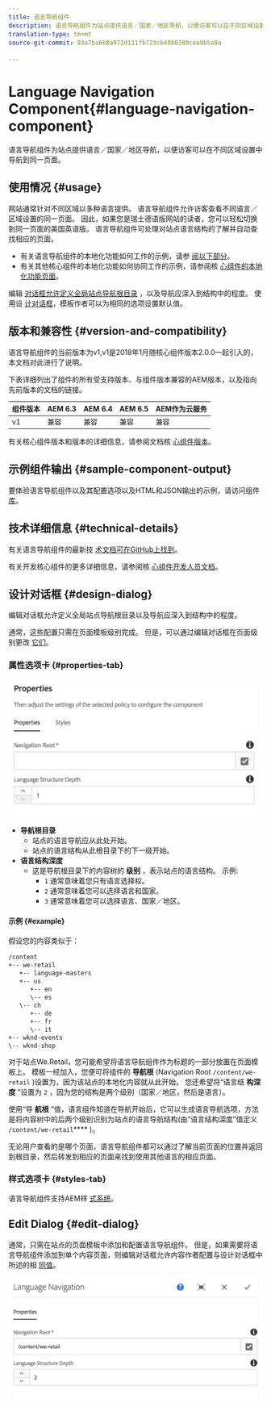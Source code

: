 ```yaml
---
title: 语言导航组件
description: 语言导航组件为站点提供语言／国家／地区导航，以便访客可以在不同区域设置中导航到同一页面。
translation-type: tm+mt
source-git-commit: 93a7ba6b8a972d111fb723cb40b0380cea9b5a9a

---
```



# Language Navigation Component{#language-navigation-component}

语言导航组件为站点提供语言／国家／地区导航，以便访客可以在不同区域设置中导航到同一页面。

## 使用情况 {#usage}

网站通常针对不同区域以多种语言提供。 语言导航组件允许访客查看不同语言／区域设置的同一页面。 因此，如果您是瑞士德语版网站的读者，您可以轻松切换到同一页面的美国英语版。 语言导航组件可处理对站点语言结构的了解并自动查找相应的页面。

* 有关语言导航组件的本地化功能如何工作的示例，请参 [阅以下部分](#example)。
* 有关其他核心组件的本地化功能如何协同工作的示例，请参阅核 [心组件的本地化功能页面](/help/get-started/localization.md)。

编辑 [对话框允许定义全局站点导航根目录](#edit-dialog) ，以及导航应深入到结构中的程度。 使用设 [计对话框](#design-dialog)，模板作者可以为相同的选项设置默认值。

## 版本和兼容性 {#version-and-compatibility}

语言导航组件的当前版本为v1,v1是2018年1月随核心组件版本2.0.0一起引入的，本文档对此进行了说明。

下表详细列出了组件的所有受支持版本、与组件版本兼容的AEM版本，以及指向先前版本的文档的链接。

| 组件版本 | AEM 6.3 | AEM 6.4 | AEM 6.5 | AEM作为云服务 |
|--- |--- |--- |--- |---|
| v1 | 兼容 | 兼容 | 兼容 | 兼容 |

有关核心组件版本和版本的详细信息，请参阅文档核 [心组件版本](/help/versions.md)。

## 示例组件输出 {#sample-component-output}

要体验语言导航组件以及其配置选项以及HTML和JSON输出的示例，请访问组件 [库](https://adobe.com/go/aem_cmp_library_langnav)。

## 技术详细信息 {#technical-details}

有关语言导航组件的最新技 [术文档可在GitHub上找到](https://adobe.com/go/aem_cmp_tech_langnav_v1)。

有关开发核心组件的更多详细信息，请参阅核 [心组件开发人员文档](/help/developing/overview.md)。

## 设计对话框 {#design-dialog}

编辑对话框允许定义全局站点导航根目录以及导航应深入到结构中的程度。

通常，这些配置只需在页面模板级别完成。 但是，可以通过编辑对话框在页面级别更改 [它们](#edit-dialog)。

### 属性选项卡 {#properties-tab}

![](/help/assets/screen_shot_2018-01-12at133642.png)

* **导航根目录**
   * 站点的语言导航应从此处开始。
   * 站点的语言结构从此根目录下的下一级开始。
* **语言结构深度**
   * 这是导航根目录下的内容树的 **级别** ，表示站点的语言结构。 示例:
      * `1` 通常意味着您只有语言选择权。
      * `2` 通常意味着您可以选择语言和国家。
      * `3` 通常意味着您可以选择语言、国家／地区。

#### 示例 {#example}

假设您的内容类似于：

```
/content
+-- we-retail
   +-- language-masters
   +-- us
      +-- en
      \-- es
   \-- ch
      +-- de
      +-- fr
      \-- it
+-- wknd-events
\-- wknd-shop
```

对于站点We.Retail，您可能希望将语言导航组件作为标题的一部分放置在页面模板上。 模板一经加入，您便可将组件的 **导航根** (Navigation Root `/content/we-retail` )设置为，因为该站点的本地化内容就从此开始。 您还希望将“语言结 **构深度** ”设置为 `2` ，因为您的结构是两个级别（国家／地区，然后是语言）。

使用“导 **航根** ”值，语言组件知道在导航开始后，它可以生成语言导航选项，方法是将内容树中的后两个级别识别为站点的语言导航结构(由“语言结构深度”值定义 `/content/we-retail`**** )。

无论用户查看的是哪个页面，语言导航组件都可以通过了解当前页面的位置并返回到根目录，然后转发到相应的页面来找到使用其他语言的相应页面。

### 样式选项卡 {#styles-tab}

语言导航组件支持AEM样 [式系统](/help/get-started/authoring.md#component-styling)。

## Edit Dialog {#edit-dialog}

通常，只需在站点的页面模板中添加和配置语言导航组件。 但是，如果需要将语言导航组件添加到单个内容页面，则编辑对话框允许内容作者配置与设计对话框中所述的相 [同值](#design-dialog)。

![](/help/assets/screen_shot_2018-01-12at133353.png)
